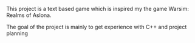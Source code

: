 This project is a text based game which is inspired my the game Warsim: Realms of Aslona.

The goal of the project is mainly to get experience with C++ and project planning
